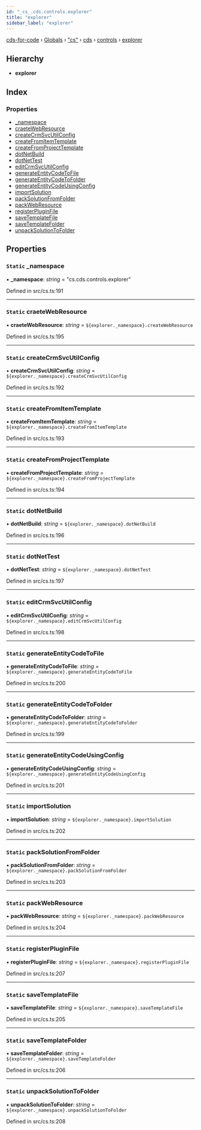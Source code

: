 ```yaml
---
id: "_cs_.cds.controls.explorer"
title: "explorer"
sidebar_label: "explorer"
---
```


[cds-for-code](../index.md) › [Globals](../globals.md) › ["cs"](../modules/_cs_.md) › [cds](../modules/_cs_.cds.md) › [controls](../modules/_cs_.cds.controls.md) › [explorer](_cs_.cds.controls.explorer.md)

## Hierarchy

* **explorer**

## Index

### Properties

* [_namespace](_cs_.cds.controls.explorer.md#static-_namespace)
* [craeteWebResource](_cs_.cds.controls.explorer.md#static-craetewebresource)
* [createCrmSvcUtilConfig](_cs_.cds.controls.explorer.md#static-createcrmsvcutilconfig)
* [createFromItemTemplate](_cs_.cds.controls.explorer.md#static-createfromitemtemplate)
* [createFromProjectTemplate](_cs_.cds.controls.explorer.md#static-createfromprojecttemplate)
* [dotNetBuild](_cs_.cds.controls.explorer.md#static-dotnetbuild)
* [dotNetTest](_cs_.cds.controls.explorer.md#static-dotnettest)
* [editCrmSvcUtilConfig](_cs_.cds.controls.explorer.md#static-editcrmsvcutilconfig)
* [generateEntityCodeToFile](_cs_.cds.controls.explorer.md#static-generateentitycodetofile)
* [generateEntityCodeToFolder](_cs_.cds.controls.explorer.md#static-generateentitycodetofolder)
* [generateEntityCodeUsingConfig](_cs_.cds.controls.explorer.md#static-generateentitycodeusingconfig)
* [importSolution](_cs_.cds.controls.explorer.md#static-importsolution)
* [packSolutionFromFolder](_cs_.cds.controls.explorer.md#static-packsolutionfromfolder)
* [packWebResource](_cs_.cds.controls.explorer.md#static-packwebresource)
* [registerPluginFile](_cs_.cds.controls.explorer.md#static-registerpluginfile)
* [saveTemplateFile](_cs_.cds.controls.explorer.md#static-savetemplatefile)
* [saveTemplateFolder](_cs_.cds.controls.explorer.md#static-savetemplatefolder)
* [unpackSolutionToFolder](_cs_.cds.controls.explorer.md#static-unpacksolutiontofolder)

## Properties

### `Static` _namespace

▪ **_namespace**: *string* = "cs.cds.controls.explorer"

Defined in src/cs.ts:191

___

### `Static` craeteWebResource

▪ **craeteWebResource**: *string* = `${explorer._namespace}.createWebResource`

Defined in src/cs.ts:195

___

### `Static` createCrmSvcUtilConfig

▪ **createCrmSvcUtilConfig**: *string* = `${explorer._namespace}.createCrmSvcUtilConfig`

Defined in src/cs.ts:192

___

### `Static` createFromItemTemplate

▪ **createFromItemTemplate**: *string* = `${explorer._namespace}.createFromItemTemplate`

Defined in src/cs.ts:193

___

### `Static` createFromProjectTemplate

▪ **createFromProjectTemplate**: *string* = `${explorer._namespace}.createFromProjectTemplate`

Defined in src/cs.ts:194

___

### `Static` dotNetBuild

▪ **dotNetBuild**: *string* = `${explorer._namespace}.dotNetBuild`

Defined in src/cs.ts:196

___

### `Static` dotNetTest

▪ **dotNetTest**: *string* = `${explorer._namespace}.dotNetTest`

Defined in src/cs.ts:197

___

### `Static` editCrmSvcUtilConfig

▪ **editCrmSvcUtilConfig**: *string* = `${explorer._namespace}.editCrmSvcUtilConfig`

Defined in src/cs.ts:198

___

### `Static` generateEntityCodeToFile

▪ **generateEntityCodeToFile**: *string* = `${explorer._namespace}.generateEntityCodeToFile`

Defined in src/cs.ts:200

___

### `Static` generateEntityCodeToFolder

▪ **generateEntityCodeToFolder**: *string* = `${explorer._namespace}.generateEntityCodeToFolder`

Defined in src/cs.ts:199

___

### `Static` generateEntityCodeUsingConfig

▪ **generateEntityCodeUsingConfig**: *string* = `${explorer._namespace}.generateEntityCodeUsingConfig`

Defined in src/cs.ts:201

___

### `Static` importSolution

▪ **importSolution**: *string* = `${explorer._namespace}.importSolution`

Defined in src/cs.ts:202

___

### `Static` packSolutionFromFolder

▪ **packSolutionFromFolder**: *string* = `${explorer._namespace}.packSolutionFromFolder`

Defined in src/cs.ts:203

___

### `Static` packWebResource

▪ **packWebResource**: *string* = `${explorer._namespace}.packWebResource`

Defined in src/cs.ts:204

___

### `Static` registerPluginFile

▪ **registerPluginFile**: *string* = `${explorer._namespace}.registerPluginFile`

Defined in src/cs.ts:207

___

### `Static` saveTemplateFile

▪ **saveTemplateFile**: *string* = `${explorer._namespace}.saveTemplateFile`

Defined in src/cs.ts:205

___

### `Static` saveTemplateFolder

▪ **saveTemplateFolder**: *string* = `${explorer._namespace}.saveTemplateFolder`

Defined in src/cs.ts:206

___

### `Static` unpackSolutionToFolder

▪ **unpackSolutionToFolder**: *string* = `${explorer._namespace}.unpackSolutionToFolder`

Defined in src/cs.ts:208
